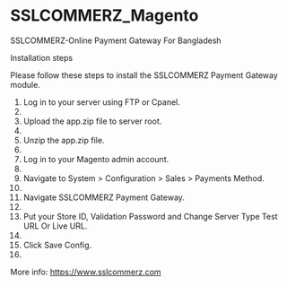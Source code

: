 # SSLCOMMERZ_Magento
SSLCOMMERZ-Online Payment Gateway For Bangladesh

Installation steps

Please follow these steps to install the SSLCOMMERZ Payment Gateway module.

1. Log in to your server using FTP or Cpanel.
2. 
2. Upload the app.zip file to server root.
3. 
3. Unzip the app.zip file.
4. 
4. Log in to your Magento admin account.
5. 
5. Navigate to System > Configuration > Sales > Payments Method.
6. 
6. Navigate SSLCOMMERZ Payment Gateway. 
7. 
7. Put your Store ID, Validation Password and Change Server Type Test URL Or Live URL.
8. 
8. Click Save Config.
9. 

More info: https://www.sslcommerz.com

